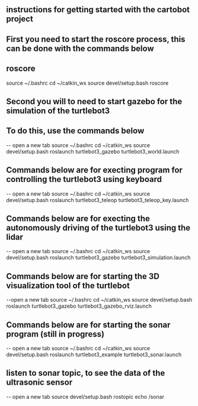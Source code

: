 ## instructions for getting started with the cartobot project
## First you need to start the roscore process, this can be done with the commands below
## roscore
source ~/.bashrc
cd ~/catkin_ws
source devel/setup.bash
roscore 

## Second you will to need to start gazebo for the simulation of the turtlebot3
## To do this, use the commands below
-- open a new tab
source ~/.bashrc
cd ~/catkin_ws
source devel/setup.bash
roslaunch turtlebot3_gazebo turtlebot3_world.launch

## Commands below are for execting program for controlling the turtlebot3 using keyboard
-- open a new tab
source ~/.bashrc
cd ~/catkin_ws
source devel/setup.bash
roslaunch turtlebot3_teleop turtlebot3_teleop_key.launch


## Commands below are for execting the autonomously driving of the turtlebot3 using the lidar 
-- open a new tab
source ~/.bashrc
cd ~/catkin_ws
source devel/setup.bash
roslaunch turtlebot3_gazebo turtlebot3_simulation.launch

## Commands below are for starting the 3D visualization tool of the turtlebot
--open a new tab
source ~/.bashrc
cd ~/catkin_ws
source devel/setup.bash
roslaunch turtlebot3_gazebo turtlebot3_gazebo_rviz.launch

## Commands below are for starting the sonar program (still in progress)
-- open a new tab
source ~/.bashrc
cd ~/catkin_ws
source devel/setup.bash
roslaunch turtlebot3_example turtlebot3_sonar.launch

## listen to sonar topic, to see the data of the ultrasonic sensor
-- open a new tab
source devel/setup.bash
rostopic echo /sonar 

